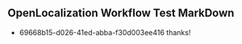 ## OpenLocalization Workflow Test MarkDown
* 69668b15-d026-41ed-abba-f30d003ee416 thanks!

<!--HONumber=Aug16_HO3-->


